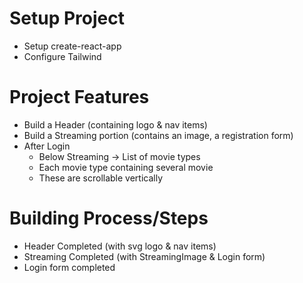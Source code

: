 # Setup Project
- Setup create-react-app
- Configure Tailwind

# Project Features
- Build a Header (containing logo & nav items)
- Build a Streaming portion (contains an image, a registration form)
- After Login
    - Below Streaming -> List of movie types
    - Each movie type containing several movie
    - These are scrollable vertically


# Building Process/Steps
- Header Completed (with svg logo & nav items)
- Streaming Completed (with StreamingImage & Login form)
- Login form completed